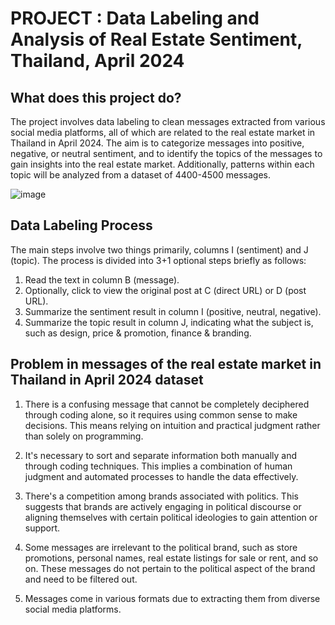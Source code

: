 # **PROJECT : Data Labeling and Analysis of Real Estate Sentiment, Thailand, April 2024**

## What does this project do?

The project involves data labeling to clean messages extracted from various social media platforms, all of which are related to the real estate market in Thailand in April 2024. The aim is to categorize messages into positive, negative, or neutral sentiment, and to identify the topics of the messages to gain insights into the real estate market. Additionally, patterns within each topic will be analyzed from a dataset of 4400-4500 messages.

![image](https://github.com/TonKphumpl/Data-Project/assets/139863067/e823853a-3651-4fb3-8dc5-7c3343609ab2)

## Data Labeling Process

The main steps involve two things primarily, columns I (sentiment) and J (topic). The process is divided into 3+1 optional steps briefly as follows:

1. Read the text in column B (message).
2. Optionally, click to view the original post at C (direct URL) or D (post URL).
3. Summarize the sentiment result in column I (positive, neutral, negative).
4. Summarize the topic result in column J, indicating what the subject is, such as design, price & promotion, finance & branding.

## Problem in messages of the real estate market in Thailand in April 2024 dataset

1. There is a confusing message that cannot be completely deciphered through coding alone, so it requires using common sense to make decisions. This means relying on intuition and practical judgment rather than solely on programming.

2. It's necessary to sort and separate information both manually and through coding techniques. This implies a combination of human judgment and automated processes to handle the data effectively.

3. There's a competition among brands associated with politics. This suggests that brands are actively engaging in political discourse or aligning themselves with certain political ideologies to gain attention or support.

4. Some messages are irrelevant to the political brand, such as store promotions, personal names, real estate listings for sale or rent, and so on. These messages do not pertain to the political aspect of the brand and need to be filtered out.

5. Messages come in various formats due to extracting them from diverse social media platforms.
   
